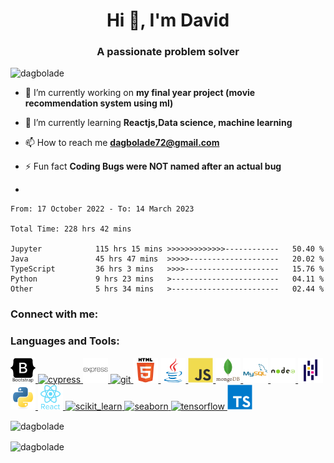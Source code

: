 <h1 align="center">Hi 👋, I'm David</h1>
<h3 align="center">A passionate problem solver</h3>

<p align="left"> <img src="https://komarev.com/ghpvc/?username=dagbolade&label=Profile%20views&color=0e75b6&style=flat" alt="dagbolade" /> </p>

- 🔭 I’m currently working on **my final year project (movie recommendation system using ml)**

- 🌱 I’m currently learning **Reactjs,Data science, machine learning**

- 📫 How to reach me **dagbolade72@gmail.com**

- ⚡ Fun fact **Coding Bugs were NOT named after an actual bug**
- 
<!--START_SECTION:waka-->

```text
From: 17 October 2022 - To: 14 March 2023

Total Time: 228 hrs 42 mins

Jupyter            115 hrs 15 mins >>>>>>>>>>>>>------------   50.40 %
Java               45 hrs 47 mins  >>>>>--------------------   20.02 %
TypeScript         36 hrs 3 mins   >>>>---------------------   15.76 %
Python             9 hrs 23 mins   >------------------------   04.11 %
Other              5 hrs 34 mins   >------------------------   02.44 %
```

<!--END_SECTION:waka-->


<h3 align="left">Connect with me:</h3>
<p align="left">
</p>

<h3 align="left">Languages and Tools:</h3>
<p align="left"> <a href="https://getbootstrap.com" target="_blank" rel="noreferrer"> <img src="https://raw.githubusercontent.com/devicons/devicon/master/icons/bootstrap/bootstrap-plain-wordmark.svg" alt="bootstrap" width="40" height="40"/> </a> <a href="https://www.cypress.io" target="_blank" rel="noreferrer"> <img src="https://raw.githubusercontent.com/simple-icons/simple-icons/6e46ec1fc23b60c8fd0d2f2ff46db82e16dbd75f/icons/cypress.svg" alt="cypress" width="40" height="40"/> </a> <a href="https://expressjs.com" target="_blank" rel="noreferrer"> <img src="https://raw.githubusercontent.com/devicons/devicon/master/icons/express/express-original-wordmark.svg" alt="express" width="40" height="40"/> </a> <a href="https://git-scm.com/" target="_blank" rel="noreferrer"> <img src="https://www.vectorlogo.zone/logos/git-scm/git-scm-icon.svg" alt="git" width="40" height="40"/> </a> <a href="https://www.w3.org/html/" target="_blank" rel="noreferrer"> <img src="https://raw.githubusercontent.com/devicons/devicon/master/icons/html5/html5-original-wordmark.svg" alt="html5" width="40" height="40"/> </a> <a href="https://www.java.com" target="_blank" rel="noreferrer"> <img src="https://raw.githubusercontent.com/devicons/devicon/master/icons/java/java-original.svg" alt="java" width="40" height="40"/> </a> <a href="https://developer.mozilla.org/en-US/docs/Web/JavaScript" target="_blank" rel="noreferrer"> <img src="https://raw.githubusercontent.com/devicons/devicon/master/icons/javascript/javascript-original.svg" alt="javascript" width="40" height="40"/> </a> <a href="https://www.mongodb.com/" target="_blank" rel="noreferrer"> <img src="https://raw.githubusercontent.com/devicons/devicon/master/icons/mongodb/mongodb-original-wordmark.svg" alt="mongodb" width="40" height="40"/> </a> <a href="https://www.mysql.com/" target="_blank" rel="noreferrer"> <img src="https://raw.githubusercontent.com/devicons/devicon/master/icons/mysql/mysql-original-wordmark.svg" alt="mysql" width="40" height="40"/> </a> <a href="https://nodejs.org" target="_blank" rel="noreferrer"> <img src="https://raw.githubusercontent.com/devicons/devicon/master/icons/nodejs/nodejs-original-wordmark.svg" alt="nodejs" width="40" height="40"/> </a> <a href="https://pandas.pydata.org/" target="_blank" rel="noreferrer"> <img src="https://raw.githubusercontent.com/devicons/devicon/2ae2a900d2f041da66e950e4d48052658d850630/icons/pandas/pandas-original.svg" alt="pandas" width="40" height="40"/> </a> <a href="https://www.python.org" target="_blank" rel="noreferrer"> <img src="https://raw.githubusercontent.com/devicons/devicon/master/icons/python/python-original.svg" alt="python" width="40" height="40"/> </a> <a href="https://reactjs.org/" target="_blank" rel="noreferrer"> <img src="https://raw.githubusercontent.com/devicons/devicon/master/icons/react/react-original-wordmark.svg" alt="react" width="40" height="40"/> </a> <a href="https://scikit-learn.org/" target="_blank" rel="noreferrer"> <img src="https://upload.wikimedia.org/wikipedia/commons/0/05/Scikit_learn_logo_small.svg" alt="scikit_learn" width="40" height="40"/> </a> <a href="https://seaborn.pydata.org/" target="_blank" rel="noreferrer"> <img src="https://seaborn.pydata.org/_images/logo-mark-lightbg.svg" alt="seaborn" width="40" height="40"/> </a> <a href="https://www.tensorflow.org" target="_blank" rel="noreferrer"> <img src="https://www.vectorlogo.zone/logos/tensorflow/tensorflow-icon.svg" alt="tensorflow" width="40" height="40"/> </a> <a href="https://www.typescriptlang.org/" target="_blank" rel="noreferrer"> <img src="https://raw.githubusercontent.com/devicons/devicon/master/icons/typescript/typescript-original.svg" alt="typescript" width="40" height="40"/> </a> </p>

<p><img align="center" src="https://github-readme-stats.vercel.app/api/top-langs?username=dagbolade&show_icons=true&locale=en&layout=compact" alt="dagbolade" /></p>

<p><img align="center" src="https://github-readme-streak-stats.herokuapp.com/?user=dagbolade&" alt="dagbolade" /></p>
